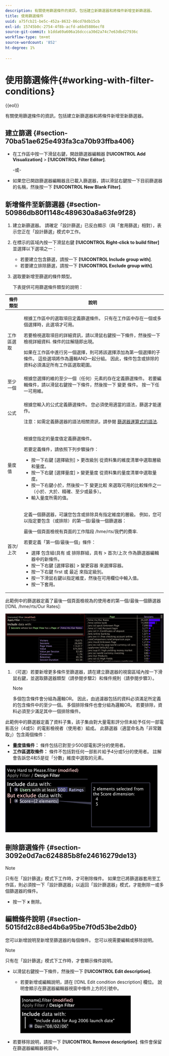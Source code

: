 ```yaml
---
description: 有關使用篩選條件的資訊，包括建立新篩選器和將條件新增至新篩選器。
title: 使用篩選條件
uuid: a75fcb21-be5c-452a-8632-86cd78db15cb
exl-id: 15745b0c-2754-4f8b-acfd-a6bd5886ecf8
source-git-commit: b1dda69a606a16dccca30d2a74c7e63dbd27936c
workflow-type: tm+mt
source-wordcount: '852'
ht-degree: 1%

---
```


# 使用篩選條件{#working-with-filter-conditions}

{{eol}}

有關使用篩選條件的資訊，包括建立新篩選器和將條件新增至新篩選器。

## 建立篩選 {#section-70ba51ae625e493fa3ca70b93ffba406}

* 在工作區中按一下滑鼠右鍵，開啟篩選器編輯器 **[!UICONTROL Add Visualization]** > **[!UICONTROL Filter Editor]**.

   -或-

* 如果您已開啟篩選器編輯器且已載入篩選器，請以滑鼠右鍵按一下目前篩選器的名稱，然後按一下 **[!UICONTROL New Blank Filter]**.

## 新增條件至新篩選器 {#section-50986db80f1148c489630a8a63fe9f28}

1. 建立新篩選器。 請確定「設計篩選」已反白顯示（與「套用篩選」相對），表示您正在「設計篩選」模式中工作。
1. 在標示的區域內按一下滑鼠右鍵 **[!UICONTROL Right-click to build filter]** 並選擇以下選項之一：

   * 若要建立包含篩選，請按一下 **[!UICONTROL Include group with]**.
   * 若要建立排除篩選，請按一下 **[!UICONTROL Exclude group with]**.

1. 選取要新增至篩選的條件類型。

   下表提供可用篩選條件類型的說明：

<table id="table_3B35B57FF32349F09E91E8256FF1672A"> 
 <thead> 
  <tr> 
   <th colname="col1" class="entry"> 條件類型 </th> 
   <th colname="col2" class="entry"> 說明 </th> 
  </tr>
 </thead>
 <tbody> 
  <tr> 
   <td colname="col1"> <p>工作區選取 </p> </td> 
   <td colname="col2"> <p>根據工作區中的選取項目定義篩選條件。 只有在工作區中存在一個或多個選擇時，此選項才可用。 </p> <p>若要檢視選取項目的詳細資訊，請以滑鼠右鍵按一下條件，然後按一下 <span class="uicontrol"> 檢視詳細資料</span>. 條件的註解隨即出現。 </p> <p>如果在工作區中進行另一個選擇，則可將該選擇添加為第一個選擇的子條件。 這些選項將作為邏輯AND一起分組。 因此，條件包含或排除的資料必須滿足所有工作區選取範圍。 </p> </td> 
  </tr> 
  <tr> 
   <td colname="col1"> <p>至少一個 </p> </td> 
   <td colname="col2">根據您選擇的維的至少一個（任何）元素的存在定義篩選條件。 若要編輯條件，請以滑鼠右鍵按一下條件，然後按一下 <span class="uicontrol"> 變更</span> 條件。 按一下任一可用維。 </td> 
  </tr> 
  <tr> 
   <td colname="col1"> <p>公式 </p> </td> 
   <td colname="col2"> <p>根據您輸入的公式定義篩選條件。 您必須使用適當的語法，篩選才能運作。 </p> <p> <p>注意：如需定義篩選器的語法相關資訊，請參閱 <a href="../../../../home/c-get-started/c-qry-lang-syntx/c-syntx-fltr-exp.md#concept-72f2563f809747a2a3cff7ec72462a15"> 篩選器運算式的語法</a>. </p> </p> </td> 
  </tr> 
  <tr> 
   <td colname="col1"> <p>量度值 </p> </td> 
   <td colname="col2"> <p>根據您指定的量度值定義篩選條件。 </p> <p>若要定義條件，請依照下列步驟操作： 
     <ul id="ul_B69D31258A36460E94535709239CD165"> 
      <li id="li_51317A681E654DD7A9D997DF9F2F22BA">按一下右鍵 <span class="uicontrol"> [選擇級別]</span> &gt; <span class="uicontrol"> 更改級別</span> 從資料集的維度清單中選取層級和量度。 </li> 
      <li id="li_975E56C335824FDCB988344952DE2E9F">按一下右鍵 <span class="uicontrol"> [選擇量度]</span> &gt; <span class="uicontrol"> 變更量度</span> 從資料集的量度清單中選取量度。 </li> 
      <li id="li_D00B3AF3D8DE472C9D0E9EABBBCAAF61">按一下右鍵小於，然後按一下 <span class="uicontrol"> 變更比較</span> 來選取可用的比較條件之一（小於、大於、精確、至少或最多）。 </li> 
      <li id="li_3334CE0A0950448590E5442AB243F46B">輸入量度所需的值。 </li> 
     </ul> </p> </td> 
  </tr> 
  <tr> 
   <td colname="col1"> <p>首次/上次 </p> </td> 
   <td colname="col2"> <p>定義一個篩選器，可讓您包含或排除具有指定維度的層級。 例如，您可以指定要包含（或排除）的第一個/最後一個篩選器： </p> <p>最後一個頁面檢視有頁面的工作階段 <span class="filepath"> /hme/rts/我們的費率</span>. </p> <p>若要定義「第一個/最後一個」條件： 
     <ul id="ul_5AD916DA093844B8AC70127B1EB9BFC8"> 
      <li id="li_AB9FF22ADC8843A79856FED60B9478FA">選擇 <span class="uicontrol"> 包含組(具有</span> 或 <span class="uicontrol"> 排除群組，具有</span> &gt; <span class="uicontrol"> 首次/上次</span> 作為篩選器編輯器中的新條件。 </li> 
      <li id="li_92F536FCC2A74DDE97F66C6C45ACC3DC">按一下右鍵 <span class="uicontrol"> [選擇容器]</span> &gt; <span class="uicontrol"> 變更容器</span> 來選擇容器。 </li> 
      <li id="li_1E5DBE04ABC74D84B7C0EF6886CDB5DC">按一下右鍵 <span class="uicontrol"> first</span> 或 <span class="uicontrol"> 最近</span> 來指定級別。 </li> 
      <li id="li_8B73EBF5D06E4513B5F0376EB2805D1C">按一下滑鼠右鍵以指定維度，然後在可用欄位中輸入值。 </li> 
      <li id="li_A9E02EF6C6004DDF9B00EB853B6E54EE">按一下<span class="uicontrol">套用</span>。 </li> 
     </ul> </p> </td> 
  </tr> 
 </tbody> 
</table>

此範例中的篩選器定義了最後一個頁面檢視為的使用者的第一個/最後一個篩選器 [!DNL /hme/rts/Our Rates]:

![](assets/client-fil2.png)

1. （可選）若要新增更多條件至篩選器，請在建立篩選器的視窗區域內按一下滑鼠右鍵，並選取篩選器類型（請參閱步驟2）和條件規則（請參閱步驟3）。

   >[!NOTE]
   >
   >多個包含條件會分組為邏輯OR。 因此，由過濾器包括的資料必須滿足所定義的包含條件中的至少一個。 多個排除條件也會分組為邏輯OR。 若要排除，資料必須至少滿足其中一個排除條件。

此範例中的篩選器定義了資料子集，該子集由對大量電影評分但未給予任何一部電影高分（4或5）的電影檢視者（使用者）組成。 此篩選器（適當命名為「非常難取」）包含兩個條件：

* **量度值條件：** 條件包括已對至少500部電影評分的使用者。
* **工作區選取條件：** 條件不包括對任何一部影片給予4分或5分的使用者。 註解會告訴您4和5是從「分數」維度中選取的元素。

![](assets/vis_FilterEditor_ExampleMovies.png)

## 刪除篩選條件 {#section-3092e0d7ac624885b8fe24616279de13}

>[!NOTE]
>
>只有在「設計篩選」模式下工作時，才可刪除條件。 如果您已將篩選器套用至工作區，則必須按一下「設計篩選器」以返回「設計篩選器」模式，才能刪除一或多個篩選器的條件。

* 按一下 **x** 刪除。

## 編輯條件說明 {#section-5015fd2c88ed4b6a95be7f0d53be2db0}

您可以新增說明至新增至篩選器的每個條件。 您可以視需要編輯或移除說明。

>[!NOTE]
>
>只有在「設計篩選」模式下工作時，才會顯示條件說明。

* 以滑鼠右鍵按一下條件，然後按一下 **[!UICONTROL Edit description]**.

   * 若要新增或編輯說明，請在 [!DNL Edit condition description] 欄位。 說明會顯示在篩選器編輯器視窗中條件上方的引號中。

      ![](assets/vis_FilterEditor_ConditionDescription.png)

* 若要移除說明，請按一下 **[!UICONTROL Remove description]**. 條件會保留在篩選器編輯器視窗中。
